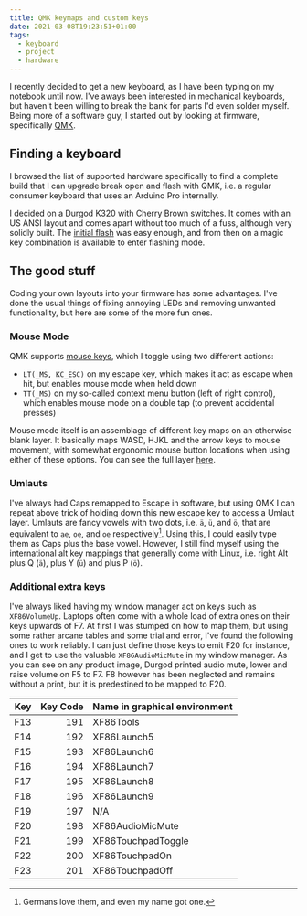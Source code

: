 ```yaml
---
title: QMK keymaps and custom keys
date: 2021-03-08T19:23:51+01:00
tags:
  - keyboard
  - project
  - hardware
---
```


I recently decided to get a new keyboard, as I have been typing on my notebook
until now. I've aways been interested in mechanical keyboards, but haven't been
willing to break the bank for parts I'd even solder myself. Being more of a
software guy, I started out by looking at firmware, specifically
[QMK](https://qmk.fm/#/).

## Finding a keyboard

I browsed the list of supported hardware specifically to find a complete build
that I can ~~upgrade~~ break open and flash with QMK, i.e. a regular consumer
keyboard that uses an Arduino Pro internally.

I decided on a Durgod K320 with Cherry Brown switches. It comes with an US ANSI
layout and comes apart without too much of a fuss, although very solidly built.
The [initial flash][0] was easy enough, and from then on a magic key
combination is available to enter flashing mode.

## The good stuff

Coding your own layouts into your firmware has some advantages. I've done the
usual things of fixing annoying LEDs and removing unwanted functionality, but
here are some of the more fun ones.

### Mouse Mode

QMK supports [mouse keys][1], which I toggle using two different actions:

* `LT(_MS, KC_ESC)` on my escape key, which makes it act as escape when hit, but enables mouse mode when held down
* `TT(_MS)` on my so-called context menu button (left of right control), which
  enables mouse mode on a double tap (to prevent accidental presses)

Mouse mode itself is an assemblage of different key maps on an otherwise blank
layer. It basically maps WASD, HJKL and the arrow keys to mouse movement, with
somewhat ergonomic mouse button locations when using either of these options.
You can see the full layer [here][2].

### Umlauts

I've always had Caps remapped to Escape in software, but using QMK I can repeat
above trick of holding down this new escape key to access a Umlaut layer.
Umlauts are fancy vowels with two dots, i.e. `ä`, `ü`, and `ö`, that are
equivalent to `ae`, `oe`, and `oe` respectively[^0]. Using this, I could easily
type them as Caps plus the base vowel. However, I still find myself using the
international alt key mappings that generally come with Linux, i.e. right Alt
plus Q (`ä`), plus Y (`ü`) and plus P (`ö`).


### Additional extra keys

I've always liked having my window manager act on keys such as `XF86VolumeUp`.
Laptops often come with a whole load of extra ones on their keys upwards of F7.
At first I was stumped on how to map them, but using some rather arcane tables
and some trial and error, I've found the following ones to work reliably. I can
just define those keys to emit F20 for instance, and I get to use the valuable
`XF86AudioMicMute` in my window manager. As you can see on any product image,
Durgod printed audio mute, lower and raise volume on F5 to F7. F8 however has
been neglected and remains without a print, but it is predestined to be mapped
to F20.

Key | Key Code | Name in graphical environment
---:|---------:|-----------
F13 | 191 | XF86Tools
F14 | 192 | XF86Launch5
F15 | 193 | XF86Launch6
F16 | 194 | XF86Launch7
F17 | 195 | XF86Launch8
F18 | 196 | XF86Launch9
F19 | 197 | N/A
F20 | 198 | XF86AudioMicMute
F21 | 199 | XF86TouchpadToggle
F22 | 200 | XF86TouchpadOn
F23 | 201 | XF86TouchpadOff


[0]: https://github.com/qmk/qmk_firmware/blob/master/keyboards/durgod/k3x0/readme.md#initial-flash
[1]: https://docs.qmk.fm/#/feature_mouse_keys
[2]: https://github.com/debugloop/qmk_firmware/blob/0eafc281bb8dbc8e7003dbb5b55ab33e5fbe954d/keyboards/durgod/k3x0/k320/keymaps/danieln/keymap.c#L155-L163

[^0]: Germans love them, and even my name got one.
